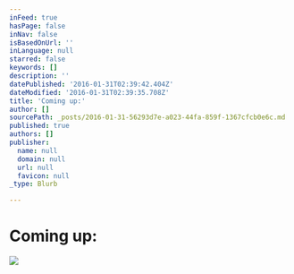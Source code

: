 ```yaml
---
inFeed: true
hasPage: false
inNav: false
isBasedOnUrl: ''
inLanguage: null
starred: false
keywords: []
description: ''
datePublished: '2016-01-31T02:39:42.404Z'
dateModified: '2016-01-31T02:39:35.708Z'
title: 'Coming up:'
author: []
sourcePath: _posts/2016-01-31-56293d7e-a023-44fa-859f-1367cfcb0e6c.md
published: true
authors: []
publisher:
  name: null
  domain: null
  url: null
  favicon: null
_type: Blurb

---
```

# Coming up:
![](https://s3-us-west-2.amazonaws.com/the-grid-img/p/3385b351a0363ffcef13b39720b2ae51f0f7b739.jpg)